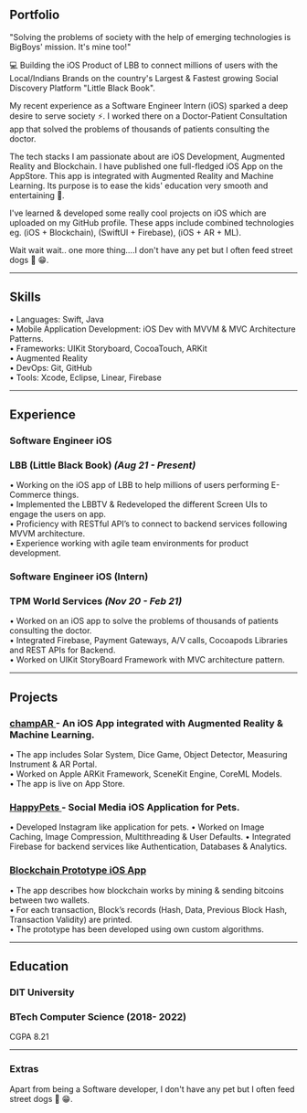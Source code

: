 ## Portfolio

"Solving the problems of society with the help of emerging technologies is BigBoys' mission. It's mine too!"

💻 Building the iOS Product of LBB to connect millions of users with the Local/Indians Brands on the country's Largest & Fastest growing Social Discovery Platform "Little Black Book". 

My recent experience as a Software Engineer Intern (iOS) sparked a deep desire to serve society ⚡. I worked there on a Doctor-Patient Consultation app that solved the problems of thousands of patients consulting the doctor.

The tech stacks I am passionate about are iOS Development, Augmented Reality and Blockchain. I have published one full-fledged iOS App on the AppStore. This app is integrated with Augmented Reality and Machine Learning. Its purpose is to ease the kids' education very smooth and entertaining 🌠. 

I've learned & developed some really cool projects on iOS which are uploaded on my GitHub profile. These apps include combined technologies eg. (iOS + Blockchain), (SwiftUI + Firebase), (iOS + AR + ML).

Wait wait wait.. one more thing....I don't have any pet but I often feed street dogs 🐾 😁.

---

## Skills

• Languages: Swift, Java <br>
• Mobile Application Development: iOS Dev with MVVM & MVC Architecture Patterns. <br> 
• Frameworks: UIKit Storyboard, CocoaTouch, ARKit <br>
• Augmented Reality <br>
• DevOps: Git, GitHub <br>
• Tools: Xcode, Eclipse, Linear, Firebase

---

## Experience

### **Software Engineer iOS**
### LBB (Little Black Book)         <i> (Aug 21 - Present) </i>

• Working on the iOS app of LBB to help millions of users performing E-Commerce things. <br> 
• Implemented the LBBTV & Redeveloped the different Screen UIs to engage the users on app. <br> 
• Proficiency with RESTful API’s to connect to backend services following MVVM architecture. <br> 
• Experience working with agile team environments for product development.

### **Software Engineer iOS (Intern)**
### TPM World Services             <i> (Nov 20 - Feb 21) </i>

• Worked on an iOS app to solve the problems of thousands of patients consulting the doctor. <br>
• Integrated Firebase, Payment Gateways, A/V calls, Cocoapods Libraries and REST APIs for Backend. <br>
• Worked on UIKit StoryBoard Framework with MVC architecture pattern.

---
## Projects

### <a href="https://apps.apple.com/in/app/champar/id1562585187"> champAR </a> - An iOS App integrated with Augmented Reality & Machine Learning.
• The app includes Solar System, Dice Game, Object Detector, Measuring Instrument & AR Portal. <br> 
• Worked on Apple ARKit Framework, SceneKit Engine, CoreML Models. <br>
• The app is live on App Store.

### <a href="https://github.com/PrasoonGaurav/HappyPets"> HappyPets </a>  - Social Media iOS Application for Pets. 
• Developed Instagram like application for pets.
• Worked on Image Caching, Image Compression, Multithreading & User Defaults.
• Integrated Firebase for backend services like Authentication, Databases & Analytics.

### <a href="https://github.com/PrasoonGaurav/iOS_Blockchain_Prototype"> Blockchain Prototype iOS App </a> 
• The app describes how blockchain works by mining & sending bitcoins between two wallets. <br>
• For each transaction, Block’s records (Hash, Data, Previous Block Hash, Transaction Validity) are printed. <br>
• The prototype has been developed using own custom algorithms.

---

## Education

### **DIT University**
### BTech Computer Science (2018- 2022)
CGPA 8.21

---

### Extras
Apart from being a Software developer, I don't have any pet but I often feed street dogs 🐾 😁.

